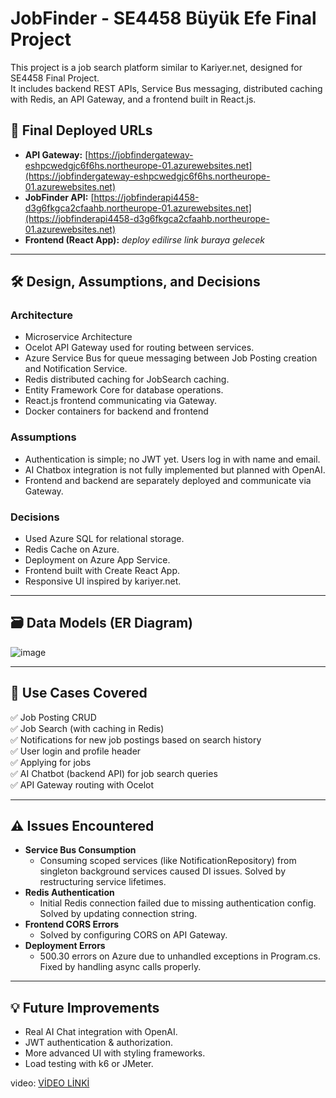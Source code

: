 # JobFinder - SE4458 Büyük Efe Final Project

This project is a job search platform similar to Kariyer.net, designed for SE4458 Final Project.  
It includes backend REST APIs, Service Bus messaging, distributed caching with Redis, an API Gateway, and a frontend built in React.js.

## 🚀 Final Deployed URLs

- **API Gateway:** [https://jobfindergateway-eshpcwedgjc6f6hs.northeurope-01.azurewebsites.net](https://jobfindergateway-eshpcwedgjc6f6hs.northeurope-01.azurewebsites.net)
- **JobFinder API:** [https://jobfinderapi4458-d3g6fkgca2cfaahb.northeurope-01.azurewebsites.net](https://jobfinderapi4458-d3g6fkgca2cfaahb.northeurope-01.azurewebsites.net)
- **Frontend (React App):** *deploy edilirse link buraya gelecek*

---

## 🛠 Design, Assumptions, and Decisions

### Architecture

- Microservice Architecture
- Ocelot API Gateway used for routing between services.
- Azure Service Bus for queue messaging between Job Posting creation and Notification Service.
- Redis distributed caching for JobSearch caching.
- Entity Framework Core for database operations.
- React.js frontend communicating via Gateway.
- Docker containers for backend and frontend

### Assumptions

- Authentication is simple; no JWT yet. Users log in with name and email.
- AI Chatbox integration is not fully implemented but planned with OpenAI.
- Frontend and backend are separately deployed and communicate via Gateway.

### Decisions

- Used Azure SQL for relational storage.
- Redis Cache on Azure.
- Deployment on Azure App Service.
- Frontend built with Create React App.
- Responsive UI inspired by kariyer.net.

---

## 🗃 Data Models (ER Diagram)

![image](https://github.com/user-attachments/assets/77197fd7-45ca-43b1-9744-b4221c4295fe)


---

## 🎯 Use Cases Covered

✅ Job Posting CRUD  
✅ Job Search (with caching in Redis)  
✅ Notifications for new job postings based on search history  
✅ User login and profile header  
✅ Applying for jobs  
✅ AI Chatbot (backend API) for job search queries  
✅ API Gateway routing with Ocelot

---

## ⚠️ Issues Encountered

- **Service Bus Consumption**
  - Consuming scoped services (like NotificationRepository) from singleton background services caused DI issues. Solved by restructuring service lifetimes.
- **Redis Authentication**
  - Initial Redis connection failed due to missing authentication config. Solved by updating connection string.
- **Frontend CORS Errors**
  - Solved by configuring CORS on API Gateway.
- **Deployment Errors**
  - 500.30 errors on Azure due to unhandled exceptions in Program.cs. Fixed by handling async calls properly.

---

## 💡 Future Improvements

- Real AI Chat integration with OpenAI.
- JWT authentication & authorization.
- More advanced UI with styling frameworks.
- Load testing with k6 or JMeter.

video:  [VİDEO LİNKİ](https://youtu.be/h19T-_WYFaw)

